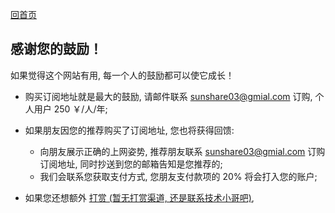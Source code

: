 [回首页](../index.md)

## 感谢您的鼓励！


如果觉得这个网站有用, 每一个人的鼓励都可以使它成长！

- 购买订阅地址就是最大的鼓励, 请邮件联系 sunshare03@gmial.com 订购, 个人用户 250 ￥/人/年;

- 如果朋友因您的推荐购买了订阅地址, 您也将获得回馈:
    - 向朋友展示正确的上网姿势, 推荐朋友联系 sunshare03@gmial.com 订购订阅地址, 同时抄送到您的邮箱告知是您推荐的;
    - 我们会联系您获取支付方式, 您朋友支付款项的 20% 将会打入您的账户;
    
- 如果您还想额外 [打赏 (暂无打赏渠道, 还是联系技术小哥吧)](../posts/Support.md), 